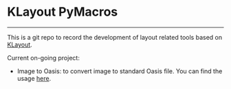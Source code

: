 # KLayout PyMacros

------

This is a git repo to record the development of layout related tools based on [KLayout](https://www.klayout.de/).

Current on-going project:
- Image to Oasis: to convert image to standard Oasis file. You can find the usage [here](./image_to_oasis_file/usage.MD).


